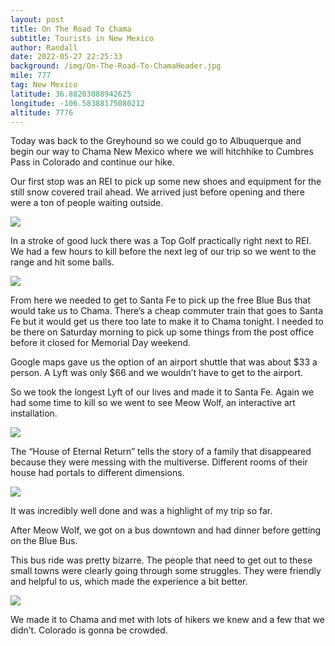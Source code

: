 ```yaml
---
layout: post
title: On The Road To Chama
subtitle: Tourists in New Mexico
author: Randall
date: 2022-05-27 22:25:33
background: /img/On-The-Road-To-ChamaHeader.jpg
mile: 777
tag: New Mexico
latitude: 36.88203088942625
longitude: -106.58388175080212
altitude: 7776
---
```

Today was back to the Greyhound so we could go to Albuquerque and begin our way to Chama New Mexico where we will hitchhike to Cumbres Pass in Colorado and continue our hike.

Our first stop was an REI to pick up some new shoes and equipment for the still snow covered trail ahead. We arrived just before opening and there were a ton of people waiting outside.


<img src="/img/On The Road To Chama0.jpg" class="img-fluid">

In a stroke of good luck there was a Top Golf practically right next to REI. We had a few hours to kill before the next leg of our trip so we went to the range and hit some balls.

<img src="/img/On The Road To Chama1.jpg" class="img-fluid">

From here we needed to get to Santa Fe to pick up the free Blue Bus that would take us to Chama. There’s a cheap commuter train that goes to Santa Fe but it would get us there too late to make it to Chama tonight. I needed to be there on Saturday morning to pick up some things from the post office before it closed for Memorial Day weekend.

Google maps gave us the option of an airport shuttle that was about $33 a person. A Lyft was only $66 and we wouldn’t have to get to the airport.

So we took the longest Lyft of our lives and made it to Santa Fe. Again we had some time to kill so we went to see Meow Wolf, an interactive art installation.

<img src="/img/On The Road To Chama2.jpg" class="img-fluid">

The “House of Eternal Return” tells the story of a family that disappeared because they were messing with the multiverse. Different rooms of their house had portals to different dimensions.

<img src="/img/On The Road To Chama3.jpg" class="img-fluid">

It was incredibly well done and was a highlight of my trip so far.

After Meow Wolf, we got on a bus downtown and had dinner before getting on the Blue Bus.

This bus ride was pretty bizarre. The people that need to get out to these small towns were clearly going through some struggles. They were friendly and helpful to us, which made the experience a bit better.

<img src="/img/On The Road To Chama4.jpg" class="img-fluid">

We made it to Chama and met with lots of hikers we knew and a few that we didn’t. Colorado is gonna be crowded.
